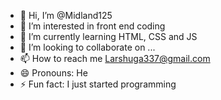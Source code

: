 - 👋 Hi, I’m @Midland125
- 👀 I’m interested in front end coding
- 🌱 I’m currently learning HTML, CSS and JS
- 💞️ I’m looking to collaborate on ...
- 📫 How to reach me Larshuga337@gmail.com
- 😄 Pronouns: He
- ⚡ Fun fact: I just started programming

<!---
Midland125/Midland125 is a ✨ special ✨ repository because its `README.md` (this file) appears on your GitHub profile.
You can click the Preview link to take a look at your changes.
--->
